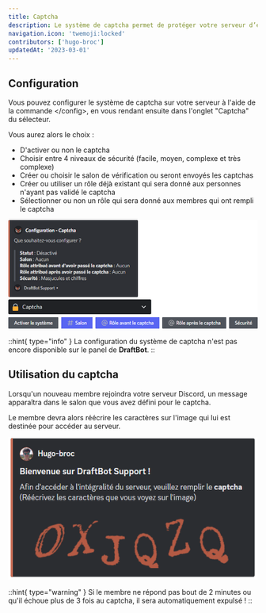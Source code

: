 ```yaml
---
title: Captcha
description: Le système de captcha permet de protéger votre serveur d’éventuelles attaques de robots qu'il pourrait subir.
navigation.icon: 'twemoji:locked'
contributors: ['hugo-broc']
updatedAt: '2023-03-01'
---
```


## Configuration

Vous pouvez configurer le système de captcha sur votre serveur à l'aide de la commande \</config>, en vous rendant ensuite dans l'onglet "Captcha" du sélecteur.

Vous aurez alors le choix :

- D'activer ou non le captcha
- Choisir entre 4 niveaux de sécurité (facile, moyen, complexe et très complexe)
- Créer ou choisir le salon de vérification ou seront envoyés les captchas
- Créer ou utiliser un rôle déjà existant qui sera donné aux personnes n'ayant pas validé le captcha
- Sélectionner ou non un rôle qui sera donné aux membres qui ont rempli le captcha

![Configuration du captcha](../assets/captcha/view.png)

::hint{ type="info" }
  La configuration du système de captcha n'est pas encore disponible sur le panel de **DraftBot**.
::

## Utilisation du captcha

Lorsqu'un nouveau membre rejoindra votre serveur Discord, un message apparaîtra dans le salon que vous avez défini pour le captcha.

Le membre devra alors réécrire les caractères sur l'image qui lui est destinée pour accéder au serveur.

![Message envoyé dans le salon dédié au captcha lorsqu'un membre rejoint le serveur](../assets/captcha/view_arrival.png)

::hint{ type="warning" }
  Si le membre ne répond pas bout de 2 minutes ou qu'il échoue plus de 3 fois au captcha, il sera automatiquement expulsé !
::
